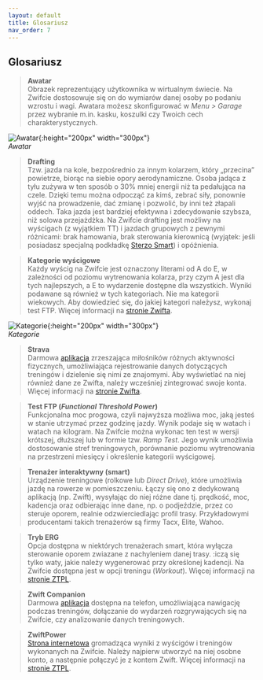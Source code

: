 ```yaml
---
layout: default
title: Glosariusz
nav_order: 7
---
```


## Glosariusz

> **Awatar**   
Obrazek reprezentujący użytkownika w wirtualnym świecie. Na Zwifcie dostosowuje się on do wymiarów danej osoby po podaniu wzrostu i wagi. Awatara możesz skonfigurować w _Menu > Garage_ przez wybranie m.in. kasku, koszulki czy Twoich cech charakterystycznych.

![Awatar](/../Marta-Borkowska/assets/images/Awatar.png){:height="200px" width="300px"}    
*Awatar* 

> **Drafting**  
Tzw. jazda na kole, bezpośrednio za innym kolarzem, który „przecina” powietrze, biorąc na siebie opory aerodynamiczne. Osoba jadąca z tyłu zużywa w ten sposób o 30% mniej energii niż ta pedałująca na czele. Dzięki temu można odpocząć za kimś, zebrać siły, ponownie wyjść na prowadzenie, dać zmianę i pozwolić, by inni też złapali oddech. Taka jazda jest bardziej efektywna i zdecydowanie szybsza, niż solowa przejażdżka. Na Zwifcie drafting jest możliwy na wyścigach (z wyjątkiem TT) i jazdach grupowych z pewnymi różnicami: brak hamowania, brak sterowania kierownicą (wyjątek: jeśli posiadasz specjalną podkładkę [Sterzo Smart](https://www.zwift.com/eu/shop/product/elite-sterzo-smart-steering-block)) i opóźnienia. 

> **Kategorie wyścigowe**  
Każdy wyścig na Zwifcie jest oznaczony literami od A do E, w zależności od poziomu wytrenowania kolarza, przy czym A jest dla tych najlepszych, a E to wydarzenie dostępne dla wszystkich. Wyniki podawane są również w tych kategoriach. Nie ma kategorii wiekowych. Aby dowiedzieć się, do jakiej kategori należysz, wykonaj test FTP.  Więcej informacji na [stronie Zwifta](https://www.zwift.com/news/12012-zwift-how-to-choose-your-cycling-race-category?__znl=en-eu). 

![Kategorie](/../Marta-Borkowska/assets/images/Kategorie.png){:height="200px" width="300px"}    
*Kategorie* 

> **Strava**  
Darmowa [aplikacja](https://strava.com) zrzeszająca miłośników różnych aktywności fizycznych, umożliwiająca rejestrowanie danych dotyczących treningów i dzielenie się nimi ze znajomymi. Aby wyświetlać na niej również dane ze Zwifta, należy wcześniej zintegrować swoje konta. Więcej informacji na [stronie Zwifta](https://www.zwift.com/news/4898-zwift-how-to-connect-to-strava?__znl=en-eu).

> **Test FTP (_Functional Threshold Power_)**  
Funkcjonalna moc progowa, czyli najwyższa możliwa moc, jaką jesteś w stanie utrzymać przez godzinę jazdy. Wynik podaje się w watach i watach na kilogram. Na Zwifcie można wykonac ten test w wersji krótszej, dłuższej lub w formie tzw. _Ramp Test_. Jego wynik umożliwia dostosowanie stref treningowych, porównanie poziomu wytrenowania na przestrzeni miesięcy i określenie kategorii wyścigowej.

> **Trenażer interaktywny (smart)**  
Urządzenie treningowe (rolkowe lub _Direct Drive_), które umożliwia jazdę na rowerze w pomieszczeniu. Łączy się ono z dedykowaną aplikacją (np. Zwift), wysyłając do niej różne dane tj. prędkość, moc, kadencja oraz odbierając inne dane, np. o podjeździe, przez co steruje oporem, realnie odzwierciedlając profil trasy. Przykładowymi producentami takich trenażerów są firmy Tacx, Elite, Wahoo.

> **Tryb ERG**  
Opcja dostępna w niektórych trenażerach smart, która wyłącza sterowanie oporem zwiazane z nachyleniem danej trasy. :iczą się tylko waty, jakie należy wygenerować przy określonej kadencji. Na Zwifcie dostępna jest w opcji treningu (_Workout_).
Więcej informacji na [stronie ZTPL](https://ztpl.cc/treningi-na-zwift/).

> **Zwift Companion**   
Darmowa [aplikacja](https://play.google.com/store/apps/details?id=com.zwift.android.prod&hl=pl&gl=US) dostępna na telefon, umożliwiająca nawigację podczas treningów, dołączanie do wydarzeń rozgrywających się na Zwifcie, czy analizowanie danych treningowych.

> **ZwiftPower**  
[Strona internetowa](https://zwiftpower.com) gromadząca wyniki z wyścigów i treningów wykonanych na Zwifcie. Należy najpierw utworzyć na niej osobne konto, a następnie połączyć je z kontem Zwift. Więcej informacji na [stronie ZTPL](https://ztpl.cc/zwift-power).